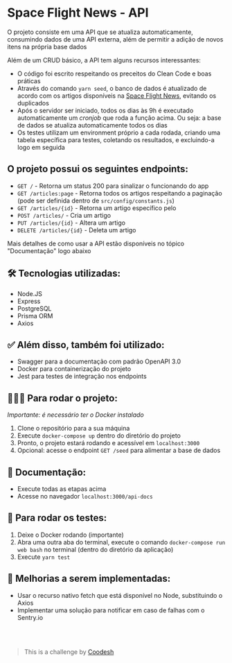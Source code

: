 # Space Flight News - API

O projeto consiste em uma API que se atualiza automaticamente, consumindo dados de uma API externa, além de permitir a adição de novos itens na própria base dados

Além de um CRUD básico, a API tem alguns recursos interessantes:
* O código foi escrito respeitando os preceitos do Clean Code e boas práticas
* Através do comando `yarn seed`, o banco de dados é atualizado de acordo com os artigos disponíveis na [Space Flight News](https://api.spaceflightnewsapi.net/v3/documentation), evitando os duplicados
* Após o servidor ser iniciado, todos os dias às 9h é executado automaticamente um *cronjob* que roda a função acima. Ou seja: a base de dados se atualiza automaticamente todos os dias
* Os testes utilizam um environment próprio a cada rodada, criando uma tabela específica para testes, coletando os resultados, e excluindo-a logo em seguida

## O projeto possui os seguintes endpoints:

* `GET /` - Retorna um status 200 para sinalizar o funcionando do app
* `GET /articles:page` - Retorna todos os artigos respeitando a paginação (pode ser definida dentro de `src/config/constants.js`) 
* `GET /articles/{id}` - Retorna um artigo específico pelo
* `POST /articles/` - Cria um artigo
* `PUT /articles/{id}` - Altera um artigo 
* `DELETE /articles/{id}` - Deleta um artigo

Mais detalhes de como usar a API estão disponíveis no tópico "Documentação" logo abaixo

## 🛠 Tecnologias utilizadas:
* Node.JS
* Express
* PostgreSQL
* Prisma ORM
* Axios

## ✅ Além disso, também foi utilizado:
* Swagger para a documentação com padrão OpenAPI 3.0
* Docker para containerização do projeto
* Jest para testes de integração nos endpoints

## 🏃🏽‍♀️ Para rodar o projeto:
*Importante: é necessário ter o Docker instalado*

1. Clone o repositório para a sua máquina
2. Execute `docker-compose up` dentro do diretório do projeto
3. Pronto, o projeto estará rodando e acessível em `localhost:3000`
4. Opcional: acesse o endpoint `GET /seed` para alimentar a base de dados

## 📖 Documentação:
* Execute todas as etapas acima
* Acesse no navegador `localhost:3000/api-docs`

## 🧪 Para rodar os testes:
1. Deixe o Docker rodando (importante)
2. Abra uma outra aba do terminal, execute o comando `docker-compose run web bash` no terminal (dentro do diretório da aplicação)
3. Execute `yarn test` 

## 🤔 Melhorias a serem implementadas:
* Usar o recurso nativo fetch que está disponível no Node, substituindo o Axios
* Implementar uma solução para notificar em caso de falhas com o Sentry.io

<br><br>
> This is a challenge by [Coodesh](https://coodesh.com/)
